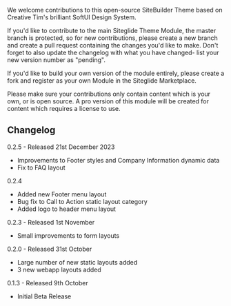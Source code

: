 We welcome contributions to this open-source SiteBuilder Theme based on Creative Tim's brilliant SoftUI Design System. 

If you'd like to contribute to the main Siteglide Theme Module, the master branch is protected, so for new contributions, please create a new branch and create a pull request containing the changes you'd like to make. Don't forget to also update the changelog with what you have changed- list your new version number as "pending".

If you'd like to build your own version of the module entirely, please create a fork and register as your own Module in the Siteglide Marketplace.

Please make sure your contributions only contain content which is your own, or is open source. A pro version of this module will be created for content which requires a license to use. 

## Changelog

0.2.5 - Released 21st December 2023

- Improvements to Footer styles and Company Information dynamic data
- Fix to FAQ layout

0.2.4

- Added new Footer menu layout
- Bug fix to Call to Action static layout category
- Added logo to header menu layout

0.2.3 - Released 1st November

- Small improvements to form layouts

0.2.0 - Released 31st October

- Large number of new static layouts added
- 3 new webapp layouts added

0.1.3 - Released 9th October

- Initial Beta Release
